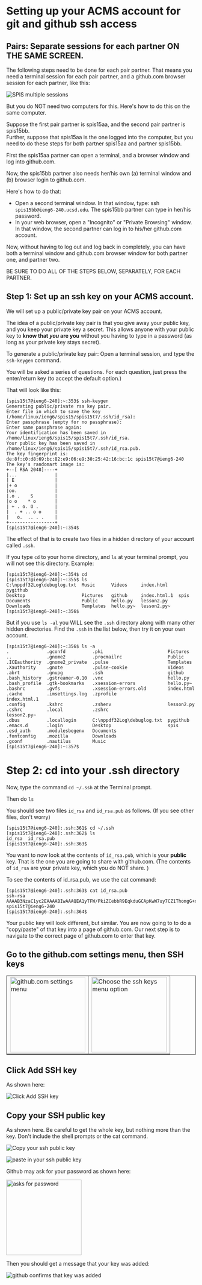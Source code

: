 # Setting up your ACMS account for git and github ssh access

## Pairs: Separate sessions for each partner ON THE SAME SCREEN.

The following steps need to be done for each pair partner.  That means you need a terminal session for each pair partner, and a github.com browser session for each partner, like this:

![SPIS multiple sessions](/images/SPIS_multiple_sessions.png)

But you do NOT need two computers for this.  Here's how to do this on the same computer.

Suppose the first pair partner is spis15aa, and the second pair partner is spis15bb.  
Further, suppose that spis15aa is the one logged into the computer, but
you need to do these steps for both partner spis15aa and partner spis15bb.

First the spis15aa partner can open a terminal, and a browser window and log into github.com.

Now, the spis15bb partner also needs her/his own (a) terminal window and (b) browser login to github.com.

Here's how to do that:

* Open a second terminal window.  In that window, type: ssh `spis15bb@ieng6-240.ucsd.edu`.   The spis15bb partner can type in her/his password.
* In your web browser, open a "Incognito" or "Private Browsing" window.   In that window, the second partner can log in to his/her github.com account.

Now, without having to log out and log back in completely, you can have both a terminal window and github.com browser window
for both  partner one, and partner two.

BE SURE TO DO ALL OF THE STEPS BELOW, SEPARATELY, FOR EACH PARTNER.



## Step 1: Set up an ssh key on your ACMS account.

We will set up a public/private key pair on your ACMS account.  


The idea of a public/private key pair is that you give away your public key, 
and you keep your private key a secret.   This allows anyone with your 
public key to **know that *you* are you** without you having to type in a password 
(as long as your private key stays secret).



To generate a public/private key pair: Open a terminal session, and type the `ssh-keygen` command.

You will be asked a series of questions.  For each question, just press the enter/return key (to accept the default option.)

That will look like this:

```
[spis15t7@ieng6-240]:~:353$ ssh-keygen
Generating public/private rsa key pair.
Enter file in which to save the key (/home/linux/ieng6/spis15/spis15t7/.ssh/id_rsa): 
Enter passphrase (empty for no passphrase): 
Enter same passphrase again: 
Your identification has been saved in /home/linux/ieng6/spis15/spis15t7/.ssh/id_rsa.
Your public key has been saved in /home/linux/ieng6/spis15/spis15t7/.ssh/id_rsa.pub.
The key fingerprint is:
de:8f:c0:d8:69:bc:82:e9:06:e9:30:25:42:16:bc:1c spis15t7@ieng6-240
The key's randomart image is:
+--[ RSA 2048]----+
|...              |
| E               |
|+ o              |
|oo.              |
|.o .    S        |
|o o    * o       |
| + . o. O .      |
|  . + .. o o     |
|   o.  .. . .    |
+-----------------+
[spis15t7@ieng6-240]:~:354$ 
```

The effect of that is to create two files in a hidden directory of your account called `.ssh`.  

If you type `cd` to your home directory, and `ls` at your terminal prompt, you will not see this directory.  Example:

```
[spis15t7@ieng6-240]:~:354$ cd
[spis15t7@ieng6-240]:~:355$ ls
C:\nppdf32Log\debuglog.txt  Music      Videos     index.html    pygithub
Desktop                     Pictures   github     index.html.1  spis
Documents                   Public     hello.py   lesson2.py
Downloads                   Templates  hello.py~  lesson2.py~
[spis15t7@ieng6-240]:~:356$
```

But if you use `ls -al` you WILL see the `.ssh` directory along with many other hidden directories. Find the `.ssh` in the 
list below, then try it on your own account.  

```
[spis15t7@ieng6-240]:~:356$ ls -a 
.              .gconfd          .pki                        Pictures
..             .gnome2          .procmailrc                 Public
.ICEauthority  .gnome2_private  .pulse                      Templates
.Xauthority    .gnote           .pulse-cookie               Videos
.abrt          .gnupg           .ssh                        github
.bash_history  .gstreamer-0.10  .vnc                        hello.py
.bash_profile  .gtk-bookmarks   .xsession-errors            hello.py~
.bashrc        .gvfs            .xsession-errors.old        index.html
.cache         .imsettings.log  .zprofile                   index.html.1
.config        .kshrc           .zshenv                     lesson2.py
.cshrc         .local           .zshrc                      lesson2.py~
.dbus          .locallogin      C:\nppdf32Log\debuglog.txt  pygithub
.emacs.d       .login           Desktop                     spis
.esd_auth      .modulesbegenv   Documents
.fontconfig    .mozilla         Downloads
.gconf         .nautilus        Music
[spis15t7@ieng6-240]:~:357$ 
```

# Step 2: cd into your .ssh directory

Now, type the command `cd ~/.ssh` at the Terminal prompt.

Then do `ls`

You should see two files `id_rsa` and `id_rsa.pub` as follows.  (If you see other files, don't worry)

```
[spis15t7@ieng6-240]:.ssh:361$ cd ~/.ssh
[spis15t7@ieng6-240]:.ssh:362$ ls
id_rsa  id_rsa.pub
[spis15t7@ieng6-240]:.ssh:363$ 
```

You want to now look at the contents of `id_rsa.pub`, which is your **public** key.  That is the one you are going to share with github.com.   (The contents of `id_rsa` are your private key, which you do NOT share. )

To see the contents of id_rsa.pub, we use the cat command:

```
[spis15t7@ieng6-240]:.ssh:363$ cat id_rsa.pub
ssh-rsa AAAAB3NzaC1yc2EAAAABIwAAAQEA1yTFW/PkiZCebbR9EqkduGCApKwW7uy7CZ1ThomgG+xZsVgWWIMirzkNJbahxwwEVIH0Hj+irID3ICkH8o60T3QiMk1v5VJSVFaKdqtiZXFQapYR2Rwln1wf2XXBCT/cdVWif9usiS5vLqtno74/dpKCEiELjGSHdpFTyFoF3ZHR6plFYA2/iX4XWDrDJwG/Qwf+SBd0uzIy7CpFrQK+9kMWDrK2jUGhd0goYPQu2LCgHxnu8R041M5ooSUE79seE+64gVcjoSfPJwdKhZdwy2zjYvKKz0CM4w3ysPbOpr1FkT6MnlhN3dyJBFA+BjmtXGVDNl7a5yjtY9QzORILfQ== spis15t7@ieng6-240
[spis15t7@ieng6-240]:.ssh:364$ 
```

Your public key will look different, but similar.  You are now going to to do a "copy/paste" of that key into a page of github.com.   Our next step is to navigate to the correct page of github.com to enter that key.


## Go to the github.com settings menu, then SSH keys


<table border="1">
<tr>
<td>
<img src="/images/ssh-key-setup/01-github-settings-menu.png" alt="github.com settings menu" width="200" >
</td>
<td><img src="/images/ssh-key-setup/02-ssh-keys-menu-option.png" alt="Choose the ssh keys menu option" width="200" >
</td>
</tr>
</table>

## Click Add SSH key

As shown here:


![Click Add SSH key](/images/ssh-key-setup/03-click-Add-SSH-key.png)

## Copy your SSH public key

As shown here.  Be careful to get the whole key, but nothing more than the key.  Don't include the shell prompts or the cat command.

![Copy your ssh public key](/images/ssh-key-setup/04-copy-your-ssh-public-key.png)

![paste in your ssh public key](/images/ssh-key-setup/05-paste-in-your-ssh-public-key.png)

Github may ask for your password as shown here:

<img src="/images/ssh-key-setup/06-github-asks-for-your-password.png" alt="asks for password" width="200" >

Then you should get a message that your key was added:

![github confirms that key was added](/images/ssh-key-setup/07-SPIS-key-added.png)
